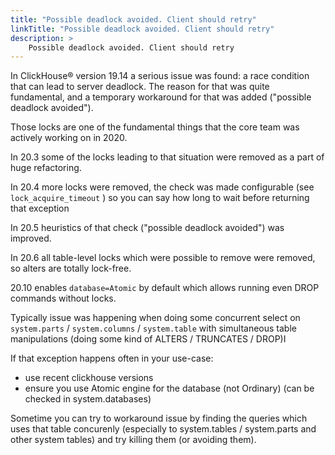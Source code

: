 ```yaml
---
title: "Possible deadlock avoided. Client should retry"
linkTitle: "Possible deadlock avoided. Client should retry"
description: >
    Possible deadlock avoided. Client should retry
---
```

In ClickHouse® version 19.14 a serious issue was found: a race condition that can lead to server deadlock. The reason for that was quite fundamental, and a temporary workaround for that was added ("possible deadlock avoided").

Those locks are one of the fundamental things that the core team was actively working on in 2020.

In 20.3 some of the locks leading to that situation were removed as a part of huge refactoring.

In 20.4 more locks were removed, the check was made configurable (see `lock_acquire_timeout` ) so you can say how long to wait before returning that exception

In 20.5 heuristics of that check ("possible deadlock avoided") was improved.

In 20.6 all table-level locks which were possible to remove were removed, so alters are totally lock-free.

20.10 enables `database=Atomic` by default which allows running even DROP commands without locks.

Typically issue was happening when doing some concurrent select on `system.parts` / `system.columns` / `system.table` with simultaneous table manipulations (doing some kind of ALTERS / TRUNCATES / DROP)I

If that exception happens often in your use-case:
- use recent clickhouse versions
- ensure you use Atomic engine for the database (not Ordinary) (can be checked in system.databases)

Sometime you can try to workaround issue by finding the queries which uses that table concurenly (especially to system.tables / system.parts and other system tables) and  try killing them (or avoiding them).
